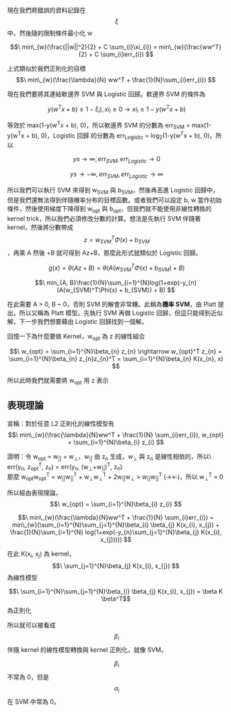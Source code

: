現在我們將錯誤的資料記錄在 $$\ \xi $$ 中，然後隨的限制條件最小化 w

$$\ min\_{w}(\frac{||w||^2}{2} + C \sum_{i}\xi_{i}) = min\_{w}(\frac{ww^T}{2} + C \sum_{i}err_{i}) $$

上式類似於我們正則化的目標 $$\ min\_{w}(\frac{\lambda}{N} ww^T + \frac{1}{N}\sum_{i}err_{i}) $$

現在我們要將其連結軟邊界 SVM 與 Logistic 回歸。軟邊界 SVM 的條件為

$$\ y(w^Tx + b) ≥ 1 - \xi_{i}), xi_{i} ≥ 0 \rightarrow xi_{i} ≥ 1 - y(w^Tx + b) $$

等效於 max(1-y(w<sup>T</sup>x + b), 0)，所以軟邊界 SVM 的分數為 err<sub>SVM</sub> = max(1-y(w<sup>T</sup>x + b), 0)，Logistic 回歸 的分數為 err<sub>Logistic</sub> = log<sub>2</sub>(1-y(w<sup>T</sup>x + b), 0)。所以

$$\ ys \rightarrow \infty, err_{SVM}, err_{Logistic} \rightarrow 0 $$

$$\ ys \rightarrow -\infty, err_{SVM}, err_{Logistic} \rightarrow \infty $$

所以我們可以執行 SVM 來得到 w<sub>SVM</sub> 與 b<sub>SVM</sub>，然後再丟進 Logistic 回歸中，但是我們還無法得到伴隨機率分布的目標函數。或者我們可以設定 b, w 當作初始條件，然後使用梯度下降得到 w<sub>opt</sub> 與 b<sub>opt</sub>，但我們就不能使用非線性轉換的 kernel trick，所以我們必須修改分數的計算。想法是先執行 SVM 伴隨著 kernel，然後將分數帶成 $$\ z = w_{SVM}^T\Phi(x) + b_{SVM} $$，再乘 A 然後 +B 就可得到 Az+B，那麼此形式就類似於 Logistic 回歸。

$$\ g(x) = \theta(Az+B) = \theta(A(w_{SVM}^T\Phi(x) + b_{SVM}) + B) $$

$$\ min_{A, B}\frac{1}{N}\sum_{i=1}^{N}log(1+exp(-y_{n} (A(w_{SVM}^T\Phi(x) + b_{SVM}) + B) $$

在此需要 A > 0, B ~ 0，否則 SVM 的解會非常糟。此稱為**機率 SVM**，由 Platt 提出，所以又稱為 Platt 模型。先執行 SVM 再做 Logistic 回歸，但這只能得到近似解，下一步我們想要藉由 Logistic 回歸找到一個解。

回憶一下為什麼要做 Kernel，w<sub>opt</sub> 為 z 的線性組合

$$\ w_{opt} = \sum_{i=1}^{N}\beta_{n} z_{n} \rightarrow w_{opt}^T z_{n} = \sum_{i=1}^{N}\beta_{n} z_{n}z_{n}^T = \sum_{i=1}^{N}\beta_{n} K(x_{n}, x) $$

所以此時我們就需要將 w<sub>opt</sub> 用 z 表示

## 表現理論
宣稱：對於任意 L2 正則化的線性模型有
$$\ min\_{w}(\frac{\lambda}{N}ww^T + \frac{1}{N} \sum_{i}err_{i}), w_{opt} = \sum_{i=1}^{N}\beta_{i} z_{i} $$

證明：令 w<sub>opt</sub> = w<sub>||</sub> + w<sub>⊥</sub>，w<sub>||</sub> 由 z<sub>n</sub> 生成，w<sub>⊥</sub> 與 z<sub>n</sub> 是線性相依的，所以\ err(y<sub>n</sub>, z<sub>opt</sub><sup>T</sup>, z<sub>n</sub>) = err(y<sub>n</sub>, (w<sub>⊥</sub>+w<sub>||</sub>)<sup>T</sup>, z<sub>n</sub>)\
那麼 w<sub>opt</sub>w<sub>opt</sub><sup>T</sup> = w<sub>||</sub>w<sub>||</sub><sup>T</sup> + w<sub>⊥</sub>w<sub>⊥</sub><sup>T</sup> + 2w<sub>||</sub>w<sub>⊥</sub> > w<sub>||</sub>w<sub>||</sub><sup>T</sup> (-><-)，所以 w<sub>⊥</sub><sup>T</sup> = 0

所以經由表現理論，
$$\ w_{opt} = \sum_{i=1}^{N}\beta_{i} z_{i} $$

$$\ min\_{w}(\frac{\lambda}{N}ww^T + \frac{1}{N} \sum_{i}err_{i}) = min\_{w}(\sum_{i=1}^{N}\sum_{j=1}^{N}\beta_{i} \beta_{j} K(x_{i}, x_{j}) + \frac{1}{N}\sum_{i=1}^{N} log(1+exp(-y_{n}\sum_{j=1}^{N}\beta_{j} K(x_{i}, x_{j})))) $$

在此 K(x<sub>i</sub>, x<sub>j</sub>) 為 kernel，
$$\ \sum_{j=1}^{N}\beta_{j} K(x_{i}, x_{j}) $$ 
為線性模型

$$\ \sum_{i=1}^{N}\sum_{j=1}^{N}\beta_{i} \beta_{j} K(x_{i}, x_{j}) = \beta K \beta^T$$ 為正則化

所以就可以被看成 $$\ \beta_{i} $$ 伴隨 kernel 的線性模型轉換與 kernel 正則化，就像 SVM。

$$\ \beta_{i} $$ 不常為 0，但是 $$\ \alpha_{i} $$ 在 SVM 中常為 0。
